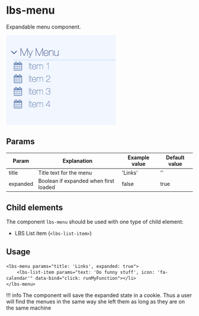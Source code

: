 # lbs-menu
Expandable menu component.

![The LBS Hero](../assets/images/lbs-menu.png)
## Params
Param           | Explanation                     | Example value      | Default value
--------------- | ------------------------------- |------------------- | -------------
title           | Title text for the menu         | 'Links'            | ''
expanded        | Boolean if expanded when first loaded | false        | true

## Child elements
The component `lbs-menu` should be used with one type of child element:
* LBS List item (`<lbs-list-item>`)

## Usage
```
<lbs-menu params="title: 'Links', expanded: true">
    <lbs-list-item params="text: 'Do funny stuff', icon: 'fa-calendar'" data-bind="click: runMyFunction"></li>
</lbs-menu>
```

!!! info
    The component will save the expanded state in a cookie. Thus a user will find the menues in the same way she left them as long as they are on the same machine